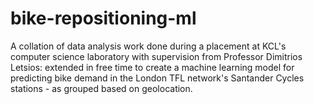 # bike-repositioning-ml
A collation of data analysis work done during a placement at KCL's computer science laboratory with supervision from Professor Dimitrios Letsios: extended in free time to create a machine learning model for predicting bike demand in the London TFL network's Santander Cycles stations - as grouped based on geolocation.
